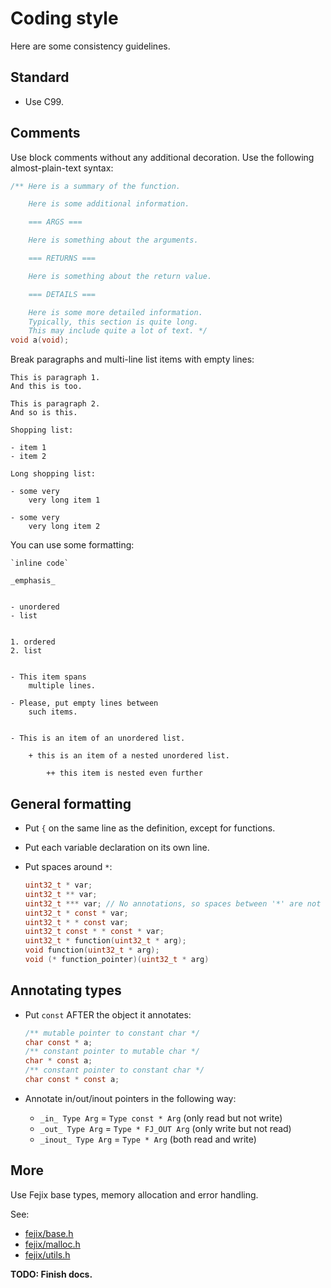 # Coding style

Here are some consistency guidelines.

## Standard

* Use C99.

## Comments

Use block comments without any additional decoration.
Use the following almost-plain-text syntax:
```c
/** Here is a summary of the function.

    Here is some additional information.

    === ARGS ===

    Here is something about the arguments.

    === RETURNS ===

    Here is something about the return value.

    === DETAILS ===

    Here is some more detailed information.
    Typically, this section is quite long.
    This may include quite a lot of text. */
void a(void);

```

Break paragraphs and multi-line list items with empty lines:

```
This is paragraph 1.
And this is too.

This is paragraph 2.
And so is this.

Shopping list:

- item 1
- item 2

Long shopping list:

- some very
    very long item 1

- some very
    very long item 2
```

You can use some formatting:

```
`inline code`

_emphasis_


- unordered
- list


1. ordered
2. list


- This item spans
    multiple lines.

- Please, put empty lines between
    such items.


- This is an item of an unordered list.

    + this is an item of a nested unordered list.

        ++ this item is nested even further

```

## General formatting

* Put `{` on the same line as the definition, except for functions.

* Put each variable declaration on its own line.

* Put spaces around `*`:
    ```c
    uint32_t * var;
    uint32_t ** var;
    uint32_t *** var; // No annotations, so spaces between '*' are not necessary
    uint32_t * const * var;
    uint32_t * * const var;
    uint32_t const * * const * var;
    uint32_t * function(uint32_t * arg);
    void function(uint32_t * arg);
    void (* function_pointer)(uint32_t * arg)
    ```

## Annotating types

* Put `const` AFTER the object it annotates:

    ```c
    /** mutable pointer to constant char */
    char const * a;
    /** constant pointer to mutable char */
    char * const a;
    /** constant pointer to constant char */
    char const * const a;
    ```

* Annotate in/out/inout pointers in the following way:
    - `_in_ Type Arg` = `Type const * Arg` (only read but not write)
    - `_out_ Type Arg` = `Type * FJ_OUT Arg` (only write but not read)
    - `_inout_ Type Arg` = `Type * Arg` (both read and write)

## More

Use Fejix base types, memory allocation and error handling.

See:
* [fejix/base.h](../../include/fejix/base.h)
* [fejix/malloc.h](../../include/fejix/malloc.h)
* [fejix/utils.h](../../include/fejix/utils.h)

**TODO: Finish docs.**

